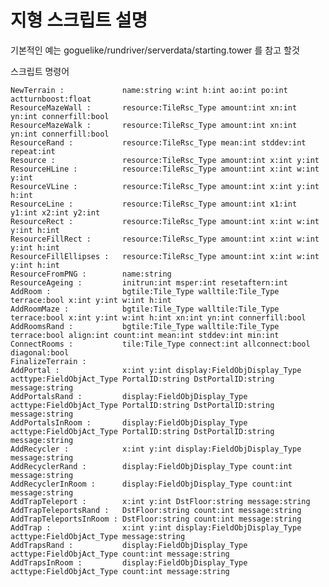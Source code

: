 # 지형 스크립트 설명 

기본적인 예는 goguelike/rundriver/serverdata/starting.tower 를 참고 할것 

스크립트 명령어 

	NewTerrain :             name:string w:int h:int ao:int po:int actturnboost:float
	ResourceMazeWall :       resource:TileRsc_Type amount:int xn:int yn:int connerfill:bool
	ResourceMazeWalk :       resource:TileRsc_Type amount:int xn:int yn:int connerfill:bool
	ResourceRand :           resource:TileRsc_Type mean:int stddev:int repeat:int
	Resource :               resource:TileRsc_Type amount:int x:int y:int
	ResourceHLine :          resource:TileRsc_Type amount:int x:int w:int y:int
	ResourceVLine :          resource:TileRsc_Type amount:int x:int y:int h:int
	ResourceLine :           resource:TileRsc_Type amount:int x1:int y1:int x2:int y2:int
	ResourceRect :           resource:TileRsc_Type amount:int x:int w:int y:int h:int
	ResourceFillRect :       resource:TileRsc_Type amount:int x:int w:int y:int h:int
	ResourceFillEllipses :   resource:TileRsc_Type amount:int x:int w:int y:int h:int
	ResourceFromPNG :        name:string
	ResourceAgeing :         initrun:int msper:int resetaftern:int
	AddRoom :                bgtile:Tile_Type walltile:Tile_Type terrace:bool x:int y:int w:int h:int
	AddRoomMaze :            bgtile:Tile_Type walltile:Tile_Type terrace:bool x:int y:int w:int h:int xn:int yn:int connerfill:bool
	AddRoomsRand :           bgtile:Tile_Type walltile:Tile_Type terrace:bool align:int count:int mean:int stddev:int min:int
	ConnectRooms :           tile:Tile_Type connect:int allconnect:bool diagonal:bool
	FinalizeTerrain :        
	AddPortal :              x:int y:int display:FieldObjDisplay_Type acttype:FieldObjAct_Type PortalID:string DstPortalID:string message:string
	AddPortalsRand :         display:FieldObjDisplay_Type acttype:FieldObjAct_Type PortalID:string DstPortalID:string message:string
	AddPortalsInRoom :       display:FieldObjDisplay_Type acttype:FieldObjAct_Type PortalID:string DstPortalID:string message:string
	AddRecycler :            x:int y:int display:FieldObjDisplay_Type message:string
	AddRecyclerRand :        display:FieldObjDisplay_Type count:int message:string
	AddRecyclerInRoom :      display:FieldObjDisplay_Type count:int message:string
	AddTrapTeleport :        x:int y:int DstFloor:string message:string 
	AddTrapTeleportsRand :   DstFloor:string count:int message:string
	AddTrapTeleportsInRoom : DstFloor:string count:int message:string
	AddTrap :                x:int y:int display:FieldObjDisplay_Type acttype:FieldObjAct_Type message:string
	AddTrapsRand :           display:FieldObjDisplay_Type acttype:FieldObjAct_Type count:int message:string
	AddTrapsInRoom :         display:FieldObjDisplay_Type acttype:FieldObjAct_Type count:int message:string
